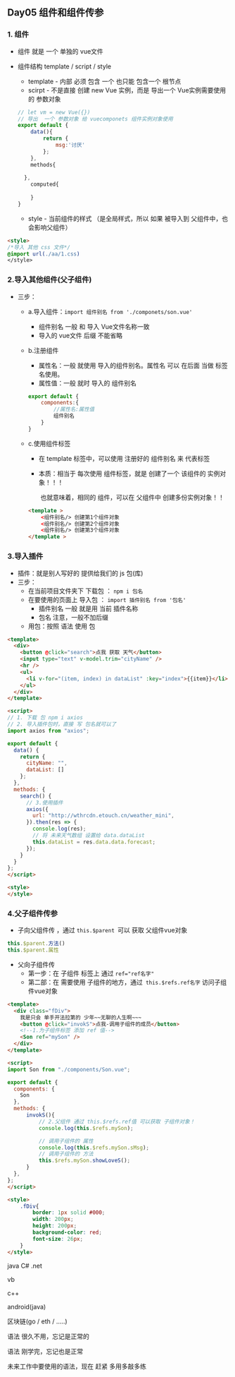## Day05 组件和组件传参

### 1. 组件

+ 组件 就是 一个 单独的 vue文件

+ 组件结构 template / script / style

  + template - 内部 必须 包含 一个 也只能 包含一个 根节点 
  + scirpt - 不是直接 创建 new Vue 实例，而是 导出一个 Vue实例需要使用的 参数对象

  ```js
  // let vm = new Vue({})
  // 导出  一个 参数对象 给 vuecomponets 组件实例对象使用
  export default {
      data(){
          return {
              msg:'讨厌'
          };
      },
      methods{
      
  	},
      computed{
          
      }
  }
  ```

  + style - 当前组件的样式 （是全局样式，所以 如果 被导入到 父组件中，也会影响父组件）

```html
<style>
/*导入 其他 css 文件*/
@import url(./aa/1.css)
</style>
```

### 2.导入其他组件(父子组件)

+ 三步：

  + a.导入组件：`import 组件别名 from './componets/son.vue'`

    + 组件别名 一般 和 导入 Vue文件名称一致
    + 导入的 vue文件 后缀 不能省略

  + b.注册组件

    + 属性名：一般 就使用 导入的组件别名。属性名 可以 在后面 当做 标签名使用。
    + 属性值：一般 就时 导入的 组件别名

    ```js
    export default {
        components:{
            //属性名:属性值
            组件别名
        }
    }
    ```

  + c.使用组件标签

    + 在 template 标签中，可以使用 注册好的 组件别名 来 代表标签

    + 本质：相当于 每次使用 组件标签，就是 创建了一个 该组件的 实例对象！！！

      ​             也就意味着，相同的 组件，可以在 父组件中 创建多份实例对象！！

    ```html
    <template >
    	<组件别名/> 创建第1个组件对象
    	<组件别名/> 创建第2个组件对象
    	<组件别名/> 创建第3个组件对象
    </template >
    ```

    

### 3.导入插件

+ 插件：就是别人写好的 提供给我们的 js 包(库)
+ 三步：
  + 在当前项目文件夹下 下载包 ： `npm i 包名`
  + 在要使用的页面上 导入包 ： `import 插件别名 from '包名'`
    + 插件别名 一般 就是用 当前 插件名称
    + 包名 注意，一般不加后缀
  + 用包：按照 语法 使用 包

```html
<template>
  <div>
    <button @click="search">点我 获取 天气</button>
    <input type="text" v-model.trim="cityName" />
    <hr />
    <ul>
      <li v-for="(item, index) in dataList" :key="index">{{item}}</li>
    </ul>
  </div>
</template>

<script>
// 1. 下载 包 npm i axios
// 2. 导入插件包时，直接 写 包名就可以了
import axios from "axios";

export default {
  data() {
    return {
      cityName: "",
      dataList: []
    };
  },
  methods: {
    search() {
      // 3.使用插件
      axios({
        url: "http://wthrcdn.etouch.cn/weather_mini",
      }).then(res => {
        console.log(res);
        // 将 未来天气数组 设置给 data.dataList
        this.dataList = res.data.data.forecast;
      });
    }
  }
};
</script>

<style>
</style>
```

### 4.父子组件传参

+ 子向父组件传 ，通过 `this.$parent `可以 获取 父组件vue对象

```js
this.$parent.方法()
this.$parent.属性
```

+ 父向子组件传
  + 第一步：在 子组件 标签上 通过 `ref="ref名字" `
  + 第二部：在 需要使用 子组件的地方，通过` this.$refs.ref名字` 访问子组件vue对象

```html
<template>
  <div class="fDiv">
    我是只会 单手开法拉第的 少年~~无聊的人生啊~~~
    <button @click="invokS">点我-调用子组件的成员</button>
    <!--1.为子组件标签 添加 ref 值-->
    <Son ref="mySon" />
  </div>
</template>

<script>
import Son from "./components/Son.vue";

export default {
  components: {
    Son
  },
  methods: {
      invokS(){
          // 2.父组件 通过 this.$refs.ref值 可以获取 子组件对象！
          console.log(this.$refs.mySon);

          // 调用子组件的 属性
          console.log(this.$refs.mySon.sMsg);
          // 调用子组件的 方法
          this.$refs.mySon.showLoveS();
      }
  },
};
</script>

<style>
    .fDiv{
        border: 1px solid #000;
        width: 200px;
        height: 200px;
        background-color: red;
        font-size: 26px;
    }
</style>
```



































java C# .net 

vb

c++

android(java)

区块链(go / eth / .....)



语法 很久不用，忘记是正常的

语法 刚学完，忘记也是正常

未来工作中要使用的语法，现在 赶紧 多用多敲多练

